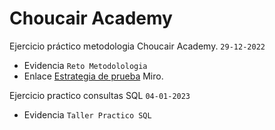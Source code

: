 # Choucair Academy

Ejercicio práctico metodologia Choucair Academy. `29-12-2022`
- Evidencia `Reto Metodolologia`
- Enlace [Estrategia de prueba](https://miro.com/welcomeonboard/QWpmdFZnREVCb3BWR3ZxaHdDcDI2QUcxMmd1TTJ4Q0dJUkNwcE55aTNldG9XQjdQWkRBU2Q3bktqdWNTTW9wcHwzNDU4NzY0NTQxOTMwMzg4NzcyfDI=?share_link_id=861509611006) Miro.

Ejercicio practico consultas SQL `04-01-2023`
- Evidencia `Taller Practico SQL`